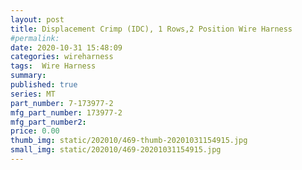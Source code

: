 ```yaml
---
layout: post
title: Displacement Crimp (IDC), 1 Rows,2 Position Wire Harness
#permalink: 
date: 2020-10-31 15:48:09
categories: wireharness
tags:  Wire Harness
summary: 
published: true 
series: MT
part_number: 7-173977-2
mfg_part_number: 173977-2
mfg_part_number2: 
price: 0.00
thumb_img: static/202010/469-thumb-20201031154915.jpg
small_img: static/202010/469-20201031154915.jpg
---
```



